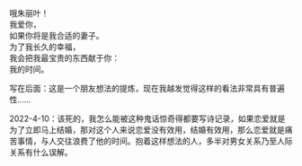 <p class="has-line-data" data-line-start="2" data-line-end="8">哦朱丽叶！<br>
我爱你，<br>
如果你将是我合适的妻子。<br>
为了我长久的幸福，<br>
我会把我最宝贵的东西献于你：<br>
我的时间。</p>
<p class="has-line-data" data-line-start="9" data-line-end="10">写在后面：这是一个朋友想法的提炼，现在我越发觉得这样的看法非常具有普遍性……</p>
<p class="has-line-data" data-line-start="11" data-line-end="12">2022-4-10：该死的，我怎么能被这种鬼话惊奇得都要写诗记录，如果恋爱就是为了立即马上结婚，那对这个人来说恋爱没有效用，结婚有效用，那么恋爱就是痛苦事情，与人交往浪费了他的时间。抱着这样想法的人，多半对男女关系乃至人际关系有什么误解。</p>
